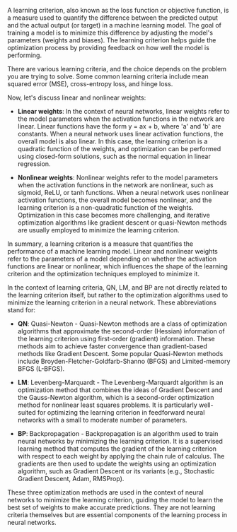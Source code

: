 A learning criterion, also known as the loss function or objective function, is a measure used to quantify the difference between the predicted output and the actual output (or target) in a machine learning model. The goal of training a model is to minimize this difference by adjusting the model's parameters (weights and biases). The learning criterion helps guide the optimization process by providing feedback on how well the model is performing.

There are various learning criteria, and the choice depends on the problem you are trying to solve. Some common learning criteria include mean squared error (MSE), cross-entropy loss, and hinge loss.

Now, let's discuss linear and nonlinear weights:

- **Linear weights**: In the context of neural networks, linear weights refer to the model parameters when the activation functions in the network are linear. Linear functions have the form y = ax + b, where 'a' and 'b' are constants. When a neural network uses linear activation functions, the overall model is also linear. In this case, the learning criterion is a quadratic function of the weights, and optimization can be performed using closed-form solutions, such as the normal equation in linear regression.

- **Nonlinear weights**: Nonlinear weights refer to the model parameters when the activation functions in the network are nonlinear, such as sigmoid, ReLU, or tanh functions. When a neural network uses nonlinear activation functions, the overall model becomes nonlinear, and the learning criterion is a non-quadratic function of the weights. Optimization in this case becomes more challenging, and iterative optimization algorithms like gradient descent or quasi-Newton methods are usually employed to minimize the learning criterion.

In summary, a learning criterion is a measure that quantifies the performance of a machine learning model. Linear and nonlinear weights refer to the parameters of a model depending on whether the activation functions are linear or nonlinear, which influences the shape of the learning criterion and the optimization techniques employed to minimize it.


In the context of learning criteria, QN, LM, and BP are not directly related to the learning criterion itself, but rather to the optimization algorithms used to minimize the learning criterion in a neural network. These abbreviations stand for:

- **QN**: Quasi-Newton - Quasi-Newton methods are a class of optimization algorithms that approximate the second-order (Hessian) information of the learning criterion using first-order (gradient) information. These methods aim to achieve faster convergence than gradient-based methods like Gradient Descent. Some popular Quasi-Newton methods include Broyden-Fletcher-Goldfarb-Shanno (BFGS) and Limited-memory BFGS (L-BFGS).

- **LM**: Levenberg-Marquardt - The Levenberg-Marquardt algorithm is an optimization method that combines the ideas of Gradient Descent and the Gauss-Newton algorithm, which is a second-order optimization method for nonlinear least squares problems. It is particularly well-suited for optimizing the learning criterion in feedforward neural networks with a small to moderate number of parameters.

- **BP**: Backpropagation - Backpropagation is an algorithm used to train neural networks by minimizing the learning criterion. It is a supervised learning method that computes the gradient of the learning criterion with respect to each weight by applying the chain rule of calculus. The gradients are then used to update the weights using an optimization algorithm, such as Gradient Descent or its variants (e.g., Stochastic Gradient Descent, Adam, RMSProp).

These three optimization methods are used in the context of neural networks to minimize the learning criterion, guiding the model to learn the best set of weights to make accurate predictions. They are not learning criteria themselves but are essential components of the learning process in neural networks.